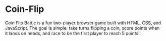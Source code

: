 # Coin-Flip
Coin Flip Battle is a fun two-player browser game built with HTML, CSS, and JavaScript. The goal is simple: take turns flipping a coin, score points when it lands on heads, and race to be the first player to reach 5 points!
